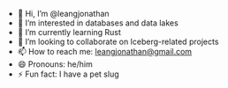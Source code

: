 - 👋 Hi, I’m @leangjonathan
- 👀 I’m interested in databases and data lakes
- 🌱 I’m currently learning Rust
- 💞️ I’m looking to collaborate on Iceberg-related projects
- 📫 How to reach me: leangjonathan@gmail.com
- 😄 Pronouns: he/him
- ⚡ Fun fact: I have a pet slug
